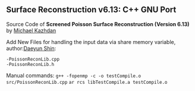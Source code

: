## Surface Reconstruction v6.13: C++ GNU Port

Source Code of **Screened Poisson Surface Reconstruction (Version 6.13)** by [Michael Kazhdan](http://www.cs.jhu.edu/~misha/Code/PoissonRecon/Version6.13)

Add New Files for handling the input data via share memory variable, author:[Daeyun Shin](https://github.com/daeyun/poisson-surface-reconstruction): 

	-PoissonReconLib.cpp
	-PoissonReconLib.h

Manual commands:
`g++ -fopenmp -c -o testCompile.o src/PoissonReconLib.cpp`
`ar rcs libTestCompile.a testCompile.o`